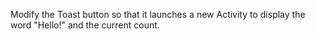 Modify the Toast button so that it launches a new Activity to display the word "Hello!" and the current count.
